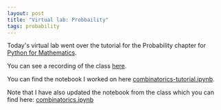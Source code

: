 ```yaml
---
layout: post
title: "Virtual lab: Probbaility"
tags: probability
---
```


Today's virtual lab went over the tutorial for the Probability chapter for [Python
for Mathematics](https://vknight.org/pfm/tools-for-mathematics/06-probability/tutorial/main.html).

You can see a recording of the class [here](https://cardiff.cloud.panopto.eu/Panopto/Pages/Viewer.aspx?id=c1ba87bd-b2b8-406a-8e75-b21900cc46b7).

You can find the notebook I worked on here [combinatorics-tutorial.ipynb]({{site.baseurl}}/assets/nbs/2024-2025/probability-tutorial.ipynb).

Note that I have also updated the notebook from the class which you can find
here: [combinatorics.ipynb]({{site.baseurl}}/assets/nbs/2024-2025/probability.ipynb)
